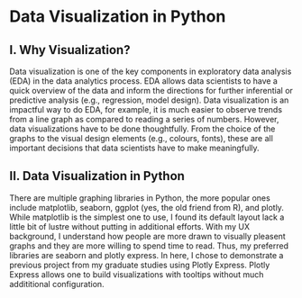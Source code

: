 # Data Visualization in Python
## I. Why Visualization? 
Data visualization is one of the key components in exploratory data analysis (EDA) in the data analytics process. EDA allows data scientists to have a quick overview of the data and inform the directions for further inferential or predictive analysis (e.g., regression, model design). Data visualization is an impactful way to do EDA, for example, it is much easier to observe trends from a line graph as compared to reading a series of numbers. However, data visualizations have to be done thoughtfully. From the choice of the graphs to the visual design elements (e.g., colours, fonts), these are all important decisions that data scientists have to make meaningfully. 
## II. Data Visualization in Python
There are multiple graphing libraries in Python, the more popular ones include matplotlib, seaborn, ggplot (yes, the old friend from R), and plotly. While matplotlib is the simplest one to use, I found its default layout lack a little bit of lustre without putting in additional efforts. With my UX background, I understand how people are more drawn to visually pleasent graphs and they are more willing to spend time to read. Thus, my preferred libraries are seaborn and plotly express. In here, I chose to demonstrate a previous project from my graduate studies using Plotly Express. Plotly Express allows one to build visualizations with tooltips without much addititional configuration. 
